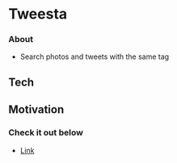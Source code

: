# Tweesta

### About
* Search photos and tweets with the same tag


## Tech

## Motivation

### Check it out below
* [Link]("")

